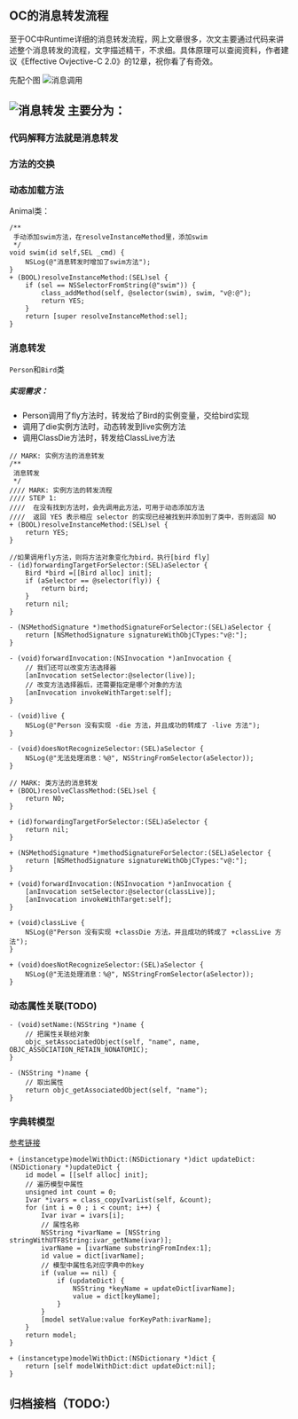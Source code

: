 ## OC的消息转发流程

至于OC中Runtime详细的消息转发流程，网上文章很多，次文主要通过代码来讲述整个消息转发的流程，文字描述精干，不求细。具体原理可以查阅资料，作者建议《Effective Ovjective-C 2.0》的12章，祝你看了有奇效。

先配个图
![消息调用](http://oiu13lwmh.bkt.clouddn.com/%E6%B6%88%E6%81%AF%E5%8F%91%E9%80%81.png)

![消息转发](http://oiu13lwmh.bkt.clouddn.com/%E6%B6%88%E6%81%AF%E8%BD%AC%E5%8F%91.png)
主要分为：
--------

### 代码解释方法就是消息转发
### 方法的交换
### 动态加载方法

Animal类： 
 
```
/**
 手动添加swim方法，在resolveInstanceMethod里，添加swim
 */
void swim(id self,SEL _cmd) {
    NSLog(@"消息转发时增加了swim方法");
}
+ (BOOL)resolveInstanceMethod:(SEL)sel {
    if (sel == NSSelectorFromString(@"swim")) {
        class_addMethod(self, @selector(swim), swim, "v@:@");
        return YES;
    }
    return [super resolveInstanceMethod:sel];
}

```
### 消息转发

`Person`和`Bird`类
##### 实现需求：
* Person调用了fly方法时，转发给了Bird的实例变量，交给bird实现
* 调用了die实例方法时，动态转发到live实例方法
* 调用ClassDie方法时，转发给ClassLive方法

```
// MARK: 实例方法的消息转发
/**
 消息转发
 */
//// MARK: 实例方法的转发流程
//// STEP 1:
////  在没有找到方法时，会先调用此方法，可用于动态添加方法
////  返回 YES 表示相应 selector 的实现已经被找到并添加到了类中，否则返回 NO
+ (BOOL)resolveInstanceMethod:(SEL)sel {
    return YES;
}

//如果调用fly方法，则将方法对象变化为bird，执行[bird fly]
- (id)forwardingTargetForSelector:(SEL)aSelector {
    Bird *bird =[[Bird alloc] init];
    if (aSelector == @selector(fly)) {
        return bird;
    }
    return nil;
}

- (NSMethodSignature *)methodSignatureForSelector:(SEL)aSelector {
    return [NSMethodSignature signatureWithObjCTypes:"v@:"];
}

- (void)forwardInvocation:(NSInvocation *)anInvocation {
    // 我们还可以改变方法选择器
    [anInvocation setSelector:@selector(live)];
    // 改变方法选择器后，还需要指定是哪个对象的方法
    [anInvocation invokeWithTarget:self];
}

- (void)live {
    NSLog(@"Person 没有实现 -die 方法，并且成功的转成了 -live 方法");
}

- (void)doesNotRecognizeSelector:(SEL)aSelector {
    NSLog(@"无法处理消息：%@", NSStringFromSelector(aSelector));
}

// MARK: 类方法的消息转发
+ (BOOL)resolveClassMethod:(SEL)sel {
    return NO;
}

+ (id)forwardingTargetForSelector:(SEL)aSelector {
    return nil;
}

+ (NSMethodSignature *)methodSignatureForSelector:(SEL)aSelector {
    return [NSMethodSignature signatureWithObjCTypes:"v@:"];
}

+ (void)forwardInvocation:(NSInvocation *)anInvocation {
    [anInvocation setSelector:@selector(classLive)];
    [anInvocation invokeWithTarget:self];
}

+ (void)classLive {
    NSLog(@"Person 没有实现 +classDie 方法，并且成功的转成了 +classLive 方法");
}

+ (void)doesNotRecognizeSelector:(SEL)aSelector {
    NSLog(@"无法处理消息：%@", NSStringFromSelector(aSelector));
}
```
### 动态属性关联(TODO)

```
- (void)setName:(NSString *)name {
    // 把属性关联给对象
    objc_setAssociatedObject(self, "name", name, OBJC_ASSOCIATION_RETAIN_NONATOMIC);
}

- (NSString *)name {
    // 取出属性
    return objc_getAssociatedObject(self, "name");
}
```

### 字典转模型
[参考链接](http://www.jianshu.com/p/c96c48adb07b)
```
+ (instancetype)modelWithDict:(NSDictionary *)dict updateDict:(NSDictionary *)updateDict {
    id model = [[self alloc] init];
    // 遍历模型中属性
    unsigned int count = 0;
    Ivar *ivars = class_copyIvarList(self, &count);
    for (int i = 0 ; i < count; i++) {
        Ivar ivar = ivars[i];
        // 属性名称
        NSString *ivarName = [NSString stringWithUTF8String:ivar_getName(ivar)];
        ivarName = [ivarName substringFromIndex:1];
        id value = dict[ivarName];
        // 模型中属性名对应字典中的key
        if (value == nil) {
            if (updateDict) {
                NSString *keyName = updateDict[ivarName];
                value = dict[keyName];
            }
        }
        [model setValue:value forKeyPath:ivarName];
    }
    return model;
}

+ (instancetype)modelWithDict:(NSDictionary *)dict {
    return [self modelWithDict:dict updateDict:nil];
}
```


## 归档接档（TODO:）


